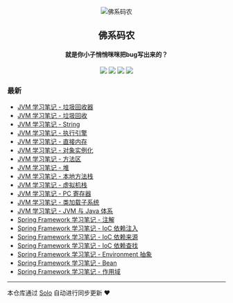 <p align="center"><img alt="佛系码农" src="https://b3log.org/images/brand/solo-128.png"></p><h2 align="center">
佛系码农
</h2>

<h4 align="center">就是你小子悄悄咪咪把bug写出来的？</h4>
<p align="center"><a title="佛系码农" target="_blank" href="https://github.com/forzenfox/solo-blog"><img src="https://img.shields.io/github/last-commit/forzenfox/solo-blog.svg?style=flat-square&color=FF9900"></a>
<a title="GitHub repo size in bytes" target="_blank" href="https://github.com/forzenfox/solo-blog"><img src="https://img.shields.io/github/repo-size/forzenfox/solo-blog.svg?style=flat-square"></a>
<a title="Solo Version" target="_blank" href="https://github.com/88250/solo/releases"><img src="https://img.shields.io/badge/solo-4.4.0-f1e05a.svg?style=flat-square&color=blueviolet"></a>
<a title="Hits" target="_blank" href="https://github.com/88250/hits"><img src="https://hits.b3log.org/forzenfox/solo-blog.svg"></a></p>

### 最新

* [JVM 学习笔记 - 垃圾回收器](http://forzenfox.myqnapcloud.cn:8180/articles/2023/06/07/1686139215959.html)
* [JVM 学习笔记 - 垃圾回收](http://forzenfox.myqnapcloud.cn:8180/articles/2023/06/07/1686139190355.html)
* [JVM 学习笔记 - String](http://forzenfox.myqnapcloud.cn:8180/articles/2023/06/07/1686139148432.html)
* [JVM 学习笔记 - 执行引擎](http://forzenfox.myqnapcloud.cn:8180/articles/2023/06/07/1686139118278.html)
* [JVM 学习笔记 - 直接内存](http://forzenfox.myqnapcloud.cn:8180/articles/2023/06/07/1686139087173.html)
* [JVM 学习笔记 - 对象实例化](http://forzenfox.myqnapcloud.cn:8180/articles/2023/06/07/1686139059973.html)
* [JVM 学习笔记 - 方法区](http://forzenfox.myqnapcloud.cn:8180/articles/2023/06/07/1686139025589.html)
* [JVM 学习笔记 - 堆](http://forzenfox.myqnapcloud.cn:8180/articles/2023/06/07/1686138963923.html)
* [JVM 学习笔记 - 本地方法栈](http://forzenfox.myqnapcloud.cn:8180/articles/2023/06/07/1686138924426.html)
* [JVM 学习笔记 - 虚拟机栈](http://forzenfox.myqnapcloud.cn:8180/articles/2023/06/07/1686138880865.html)
* [JVM 学习笔记 - PC 寄存器](http://forzenfox.myqnapcloud.cn:8180/articles/2023/06/07/1686138753691.html)
* [JVM 学习笔记 - 类加载子系统](http://forzenfox.myqnapcloud.cn:8180/articles/2023/06/07/1686138710454.html)
* [JVM 学习笔记 - JVM 与 Java 体系](http://forzenfox.myqnapcloud.cn:8180/articles/2023/06/07/1686138653566.html)
* [Spring Framework 学习笔记 - 注解](http://forzenfox.myqnapcloud.cn:8180/articles/2023/06/05/1685969491723.html)
* [Spring Framework 学习笔记 - IoC 依赖注入](http://forzenfox.myqnapcloud.cn:8180/articles/2023/06/05/1685969463102.html)
* [Spring Framework 学习笔记 - IoC 依赖来源](http://forzenfox.myqnapcloud.cn:8180/articles/2023/06/05/1685969400518.html)
* [Spring Framework 学习笔记 - IoC 依赖查找](http://forzenfox.myqnapcloud.cn:8180/articles/2023/06/05/1685969358725.html)
* [Spring Framework 学习笔记 - Environment 抽象](http://forzenfox.myqnapcloud.cn:8180/articles/2023/06/05/1685969311209.html)
* [Spring Framework 学习笔记 - Bean](http://forzenfox.myqnapcloud.cn:8180/articles/2023/06/05/1685969273088.html)
* [Spring Framework 学习笔记 - 作用域](http://forzenfox.myqnapcloud.cn:8180/articles/2023/06/05/1685969231545.html)



---

本仓库通过 [Solo](https://github.com/88250/solo) 自动进行同步更新 ❤️ 